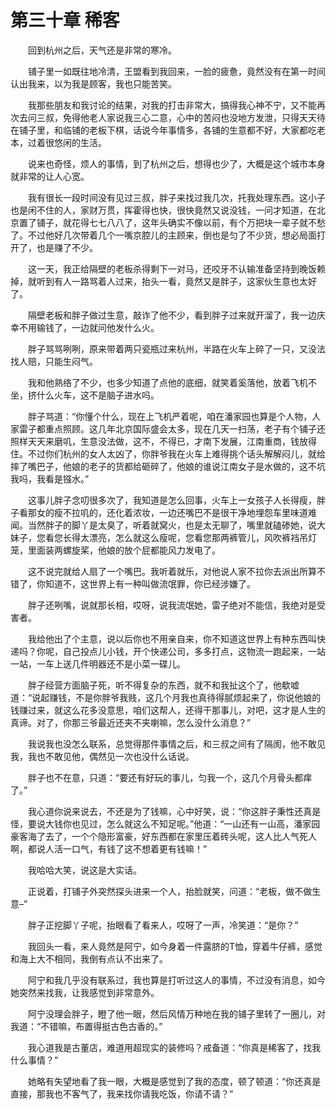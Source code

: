 # 第三十章 稀客


　　回到杭州之后，天气还是非常的寒冷。

　　铺子里一如既往地冷清，王盟看到我回来，一脸的疲惫，竟然没有在第一时间认出我来，以为我是顾客，我也只能苦笑。

　　我那些朋友和我讨论的结果，对我的打击非常大，搞得我心神不宁，又不能再次去问三叔，免得他老人家说我三心二意，心中的苦闷也没地方发泄，只得天天待在铺子里，和临铺的老板下棋，话说今年事情多，各铺的生意都不好，大家都吃老本，过着很悠闲的生活。

　　说来也奇怪，烦人的事情，到了杭州之后，想得也少了，大概是这个城市本身就非常的让人心宽。

　　我有很长一段时间没有见过三叔，胖子来找过我几次，托我处理东西。这小子也是闲不住的人，家财万贯，挥霍得也快，很快竟然又说没钱，一问才知道，在北京置了铺子，就花得七七八八了，这年头确实不像以前，有个万把块一辈子就不愁了。不过他好几次带着几个一嘴京腔儿的主顾来，倒也是匀了不少货，想必局面打开了，也是赚了不少。

　　这一天，我正给隔壁的老板杀得剩下一对马，还咬牙不认输准备坚持到晚饭赖掉，就听到有人一路骂着人过来，抬头一看，竟然又是胖子，这家伙生意也太好了。

　　隔壁老板和胖子做过生意，敲诈了他不少，看到胖子过来就开溜了，我一边庆幸不用输钱了，一边就问他发什么火。

　　胖子骂骂咧咧，原来带着两只瓷瓶过来杭州，半路在火车上碎了一只，又没法找人赔，只能生闷气。

　　我和他熟络了不少，也多少知道了点他的底细，就笑着奚落他，放着飞机不坐，挤什么火车，这不是脑子进水吗。

　　胖子骂道：“你懂个什么，现在上飞机严着呢，咱在潘家园也算是个人物，人家雷子都重点照顾。这几年北京国际盛会太多，现在几天一扫荡，老子有个铺子还照样天天来磨叽，生意没法做，这不，不得已，才南下发展，江南重商，钱放得住。不过你们杭州的女人太凶了，你胖爷我在火车上难得挑个话头解解闷儿，就给摔了嘴巴子，他娘的老子的货都给砸碎了，他娘的谁说江南女子是水做的，这不坑我吗，我看是镪水。”

　　这事儿胖子念叨很多次了，我知道是怎么回事，火车上一女孩子人长得瘦，胖子看那女的瘦不拉叽的，还化着浓妆，一边还嘴巴不是很干净地埋怨车里味道难闻。当然胖子的脚丫是太臭了，听着就窝火，也是太无聊了，嘴里就磕碜她，说大妹子，您看您长得太漂亮，怎么就这么瘦呢，您看您那两裤管儿，风吹裤裆吊灯笼，里面装两螺旋桨，他娘的放个屁都能风力发电了。

　　这不说完就给人扇了一个嘴巴。我听着就乐，对他说人家不拉你去派出所算不错了，你知道不，这世界上有一种叫做流氓罪，你已经涉嫌了。

　　胖子还咧嘴，说就那长相，哎呀，说我流氓她，雷子绝对不能信，我绝对是受害者。

　　我给他出了个主意，说以后你也不用亲自来，你不知道这世界上有种东西叫快递吗？你呢，自己投点儿小钱，开个快递公司，多多打点，这物流一跑起来，一站一站，一车上送几件明器还不是小菜一碟儿。

　　胖子经营方面脑子死，听不得复杂的东西，就不和我扯这个了，他欷嘘道：“说起赚钱，不是你胖爷我贱，这几个月我也真待得腻烦起来了，你说他娘的钱赚过来，就这么花多没意思，咱们这帮人，还得干那事儿，对吧，这才是人生的真谛。对了，你那三爷最近还夹不夹喇嘛，怎么没什么消息？”

　　我说我也没怎么联系，总觉得那件事情之后，和三叔之间有了隔阂，他不敢见我，我也不敢见他，偶然见一次也没什么话说。

　　胖子也不在意，只道：“要还有好玩的事儿，匀我一个，这几个月骨头都痒了。”

　　我心道你说来说去，不还是为了钱嘛，心中好笑，说：“你这胖子秉性还真是怪，要说大钱你也见过，怎么就这么不知足呢。”他道：“一山还有一山高，潘家园豪客海了去了，一个个隐形富豪，好东西都在家里压着砖头呢，这人比人气死人啊，都说人活一口气，有钱了这不想着更有钱嘛！”

　　我哈哈大笑，说这是大实话。

　　正说着，打铺子外突然探头进来一个人，抬脸就笑，问道：“老板，做不做生意–”

　　胖子正挖脚丫子呢，抬眼看了看来人，哎呀了一声，冷笑道：“是你？”

　　我回头一看，来人竟然是阿宁，如今身着一件露脐的T恤，穿着牛仔裤，感觉和海上大不相同，我倒有点认不出来了。

　　阿宁和我几乎没有联系过，我也算是打听过这人的事情，不过没有消息，如今她突然来找我，让我感觉到非常意外。

　　阿宁没理会胖子，瞪了他一眼，然后风情万种地在我的铺子里转了一圈儿，对我道：“不错嘛，布置得挺古色古香的。”

　　我心道我是古董店，难道用超现实的装修吗？戒备道：“你真是稀客了，找我什么事情？”

　　她略有失望地看了我一眼，大概是感觉到了我的态度，顿了顿道：“你还真是直接，那我也不客气了，我来找你请我吃饭，你请不请？”


